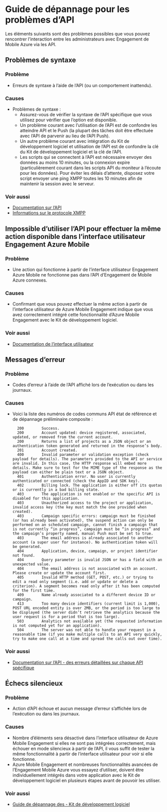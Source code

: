 <properties 
   pageTitle="Engagement de Mobile Azure Guide - API de dépannage" 
   description="Résolution des problèmes de repères pour Azure Engagement Mobile - API" 
   services="mobile-engagement" 
   documentationCenter="" 
   authors="piyushjo" 
   manager="erikre" 
   editor=""/>

<tags
   ms.service="mobile-engagement"
   ms.devlang="na"
   ms.topic="article"
   ms.tgt_pltfrm="mobile-multiple"
   ms.workload="mobile" 
   ms.date="10/04/2016"
   ms.author="piyushjo"/>

# <a name="troubleshooting-guide-for-api-issues"></a>Guide de dépannage pour les problèmes d’API

Les éléments suivants sont des problèmes possibles que vous pouvez rencontrer l’interaction entre les administrateurs avec Engagement de Mobile Azure via les API.

## <a name="syntax-issues"></a>Problèmes de syntaxe

### <a name="issue"></a>Problème
- Erreurs de syntaxe à l’aide de l’API (ou un comportement inattendu).

### <a name="causes"></a>Causes

- Problèmes de syntaxe :
    - Assurez-vous de vérifier la syntaxe de l’API spécifique que vous utilisez pour vérifier que l’option est disponible.
    - Un problème courant avec l’utilisation de l’API est de confondre les atteindre API et le Push (la plupart des tâches doit être effectuée avec l’API de parvenir au lieu de l’API Push). 
    - Un autre problème courant avec intégration du Kit de développement logiciel et utilisation de l’API est de confondre la clé du Kit de développement logiciel et la clé de l’API.
    - Les scripts qui se connectent à l’API est nécessaire envoyer des données au moins 10 minutes, ou la connexion expire (particulièrement courant dans les scripts API du moniteur à l’écoute pour les données). Pour éviter les délais d’attente, disposez votre script envoyer une ping XMPP toutes les 10 minutes afin de maintenir la session avec le serveur.

### <a name="see-also"></a>Voir aussi
 
- [Documentation sur l’API][Link 4]
- [Informations sur le protocole XMPP]( http://xmpp.org/extensions/xep-0199.html)
 
## <a name="unable-to-use-the-api-to-perform-the-same-action-available-in-the-azure-mobile-engagement-ui"></a>Impossible d’utiliser l’API pour effectuer la même action disponible dans l’interface utilisateur Engagement Azure Mobile

### <a name="issue"></a>Problème
- Une action qui fonctionne à partir de l’interface utilisateur Engagement Azure Mobile ne fonctionne pas dans l’API d’Engagement de Mobile Azure connexes.

### <a name="causes"></a>Causes

- Confirmant que vous pouvez effectuer la même action à partir de l’interface utilisateur de Azure Mobile Engagement indique que vous avez correctement intégré cette fonctionnalité d’Azure Mobile Engagement avec le Kit de développement logiciel.

### <a name="see-also"></a>Voir aussi
 
- [Documentation de l’interface utilisateur][Link 1]
 
## <a name="error-messages"></a>Messages d’erreur

### <a name="issue"></a>Problème
- Codes d’erreur à l’aide de l’API affiché lors de l’exécution ou dans les journaux.

### <a name="causes"></a>Causes

- Voici la liste des numéros de codes communs API état de référence et de dépannage préliminaire composite :

        200        Success.
        200        Account updated: device registered, associated, updated, or removed from the current account.
        200        Returns a list of projects as a JSON object or an authentication token generated and returned in the response’s body.
        201        Account created.
        400        Invalid parameter or validation exception (check payload for details). The parameters provided to the API or service are invalid. In this case, the HTTP response will embed more details. Make sure to test for the MIME type of the response as the payload can either be plain text or a JSON object.
        401        Authentication error. No user is currently authenticated or connected (check the AppID and SDK key).
        402        Billing lock. The application is either off its quotas or is currently in a bad billing state.
        403        The application is not enabled or the specific API is disabled for this application.
        403        Unauthorized access to the project or application, invalid access key (the key must match the one provided when created).
        403        Campaign specific errors: campaign must be finished (or has already been activated), the suspend action can only be performed on an scheduled campaign, cannot finish a campaign that is not currently “in progress”, campaign must be “in progress” and the campaign’s property named, manual Push must be set to true.
        403        The email address is already associated to another account (a super user for instance). No authentication token will be generated.
        404        Application, device, campaign, or project identifier not found.
        404        Query parameter is invalid JSON or has a field with an unexpected value.
        404        The email address is not associated with an account. Please create or update the account first.
        405        Invalid HTTP method (GET, POST, etc.) or trying to edit a read only segment (i.e. add or update or delete a criterion). A segment becomes read only after it has been computed for the first time.
        409        Name already associated to a different device ID or campaign.
        413        Too many device identifiers (current limit is 1,000), POST URL encoded entity is over 2MB, or the period is too large to be displayed (the server didn’t retrieve the analytics because the user request is for a period that is too large).
        503        Analytics not available yet (the requested information is not computed yet for an application).
        504        The server was not able to handle your request in a reasonable time (if you make multiple calls to an API very quickly, try to make one call at a time and spread the calls out over time).

### <a name="see-also"></a>Voir aussi

- [Documentation sur l’API - des erreurs détaillées sur chaque API spécifique][Link 4]
 
## <a name="silent-failures"></a>Échecs silencieux

### <a name="issue"></a>Problème
- Action d’API échoue et aucun message d’erreur s’affichée lors de l’exécution ou dans les journaux.

### <a name="causes"></a>Causes

- Nombre d’éléments sera désactivé dans l’interface utilisateur de Azure Mobile Engagement si elles ne sont pas intégrées correctement, mais échouer en mode silencieux à partir de l’API, il vous suffit de tester la même fonctionnalité à partir de l’interface utilisateur pour voir si elle fonctionne.
- Azure Mobile Engagement et nombreuses fonctionnalités avancées de l’Engagement Mobile Azure vous essayez d’utiliser, doivent être individuellement intégrés dans votre application avec le Kit de développement logiciel en plusieurs étapes avant de pouvoir les utiliser.

### <a name="see-also"></a>Voir aussi

- [Guide de dépannage des - Kit de développement logiciel][Link 25]
 
<!--Link references-->
[Link 1]: mobile-engagement-user-interface-home.md
[Link 2]: mobile-engagement-troubleshooting-guide.md
[Link 3]: mobile-engagement-how-tos.md
[Link 4]: http://go.microsoft.com/fwlink/?LinkID=525553
[Link 5]: http://go.microsoft.com/fwlink/?LinkID=525554
[Link 6]: http://go.microsoft.com/fwlink/?LinkId=525555
[Link 7]: https://account.windowsazure.com/PreviewFeatures
[Link 8]: https://social.msdn.microsoft.com/Forums/azure/en-US/home?forum=azuremobileengagement
[Link 9]: http://azure.microsoft.com/en-us/services/mobile-engagement/
[Link 10]: http://azure.microsoft.com/en-us/documentation/services/mobile-engagement/
[Link 11]: http://azure.microsoft.com/en-us/pricing/details/mobile-engagement/
[Link 12]: mobile-engagement-user-interface-navigation.md
[Link 13]: mobile-engagement-user-interface-home.md
[Link 14]: mobile-engagement-user-interface-my-account.md
[Link 15]: mobile-engagement-user-interface-analytics.md
[Link 16]: mobile-engagement-user-interface-monitor.md
[Link 17]: mobile-engagement-user-interface-reach.md
[Link 18]: mobile-engagement-user-interface-segments.md
[Link 19]: mobile-engagement-user-interface-dashboard.md
[Link 20]: mobile-engagement-user-interface-settings.md
[Link 21]: mobile-engagement-troubleshooting-guide-analytics.md
[Link 22]: mobile-engagement-troubleshooting-guide-apis.md
[Link 23]: mobile-engagement-troubleshooting-guide-push-reach.md
[Link 24]: mobile-engagement-troubleshooting-guide-service.md
[Link 25]: mobile-engagement-troubleshooting-guide-sdk.md
[Link 26]: mobile-engagement-troubleshooting-guide-sr-info.md
[Link 27]: mobile-engagement-user-interface-reach-campaign.md
[Link 28]: mobile-engagement-user-interface-reach-criterion.md
[Link 29]: mobile-engagement-user-interface-reach-content.md
 
